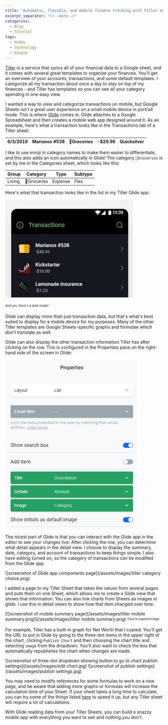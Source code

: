 ```yaml
---
title: "Automatic, flexible, and mobile finance tracking with Tiller and Glide"
excerpt_separator: "<!--more-->"
categories:
  - Blog
  - Tutorial
tags:
  - hobby
  - technology
  - Google
---
```


[Tiller](https://tillerhq.com) is a service that syncs all of your financial data to a Google sheet, and it comes with several great templates to organize your finances.
You'll get an overview of your accounts, transactions, and some default templates. I categorize all my transaction about once a day to stay on top of my finances - and Tiller has templates so you can see all your category spending in one easy view.

I wanted a way to view and categorize transactions on mobile, but Google Sheets isn't a great user experience on a small mobile device in portrait mode.  This is where [Glide](https://glideapps.com) comes in. Glide attaches to a Google Spreadsheet and then creates a mobile web app designed around it. As an example, here's what a transaction looks like in the Transactions tab of a Tiller sheet:

<table class="table table-bordered table-hover table-condensed">
<thead><tr><th title="Field #1">6/3/2019</th>
<th title="Field #2">Marianos #538</th>
<th title="Field #3">🍞Groceries</th>
<th title="Field #4">-$29.96</th>
<th title="Field #5">Quicksilver</th>
</tr></thead>
<tbody></tbody></table>

I like to use emoji in category names to make them easier to differentiate, and this also adds an icon automatically in Glide!
The category `🍞Groceries` is set by me in the Categories sheet, which looks like this:

<table class="table table-bordered table-hover table-condensed">
<thead><tr><th title="Field #1">Group</th>
<th title="Field #2">Category</th>
<th title="Field #3">Type</th>
<th title="Field #4">Subtype</th>
</tr></thead>
<tbody><tr>
<td>Living</td>
<td>🍞Groceries</td>
<td>Expense</td>
<td>Flex</td>
</tr>
</tbody></table>

Here's what that transaction looks like in the list in my Tiller Glide app:

![screenshot of Glide app showing three transactions](/assets/images/glide.jpg)

<sub><sup><i>And yes, there's a dark mode!</i></sup></sub>

Glide can display more than just transaction data, but that's what's best suited to display for a mobile device for my purposes. Many of the other Tiller templates are Google Sheets-specific graphs and formulae which don't translate as well. 

Glide can also display the other transaction information Tiller has after clicking on the row. This is configured in the Properties pane on the right-hand side of the screen in Glide:

![screenshot of Glide app properties page](/assets/images/properties-glide.jpg)

The nicest part of Glide is that you can interact with the Glide app in the editor to see your changes live. After clicking the row, you can determine what detail appears in the detail view. I choose to display the summary, date, category, and account of transactions to keep things simple. I also have editing turned on, so the category of transactions can be modified from the Glide app.

![screenshot of Glide app components page](/assets/images/tiller category choice.png)


I added a page to my Tiller Sheet that takes the values from several pages and puts them on one Sheet, which allows me to create a Glide view that shows that information. You can also link charts from Sheets as images in glide. I use this in detail views to show how that item changed over time.

[![screenshot of mobile summary page](/assets/images/tiller mobile summary.png)](/assets/images/tiller mobile summary.png)
<sub><sup><i>Click to expand image</i></sup></sub>

For example, Tiller has a built-in graph for Net Worth that I copied. You'll get the URL to put in Glide by going to the three-dot menu in the upper right of the chart, clicking `Publish Chart` and then choosing the chart title and selecting `image` from the dropdown. You'll also want to check the box that automatically republishes the chart when changes are made.

![screenshot of three-dot dropdown showing button to go to chart publish settings](/assets/images/edit chart.jpg)
![screenshot of publish settings](/assets/images/publish settings.jpg)

You may need to modify references for some formulas to work on a new page, and be aware that adding more graphs or formulas will increase the calculation time of your Sheet. If your sheet takes a long time to calculate, you can try some of the things listed [here](https://www.benlcollins.com/spreadsheets/slow-google-sheets/) to speed it up, but any Tiller sheet will require a lot of calculations.

With Glide reading data from your Tiller Sheets, you can build a snazzy mobile app with everything you want to see and nothing you don't.
